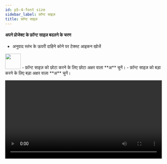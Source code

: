 ```yaml
---
id: p5-4-font size
sidebar_label: फ़ॉन्ट साइज़
title: फ़ॉन्ट साइज़
---
```



#### अपने प्रोजेक्ट के फ़ॉन्ट साइज़ बदलने के चरण 

- अनुवाद स्तंभ के ऊपरी दाहिने कोने पर टेक्स्ट आइकन खोजें
<img src="/0.5.3/fontsize-hi.png" width="50px" alt=""/>
- फ़ॉन्ट साइज़ को छोटा करने के लिए छोटा अक्षर वाला **अ** चुनें।
- फ़ॉन्ट साइज़ को बड़ा करने के लिए बड़ा अक्षर वाला **अ** चुनें।

<video controls src="/0.5.3/en_fontsize.mov" width="100%" type="video/mov"></video>